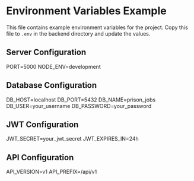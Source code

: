 # Environment Variables Example

This file contains example environment variables for the project. Copy this file to `.env` in the backend directory and update the values.

## Server Configuration
PORT=5000
NODE_ENV=development

## Database Configuration
DB_HOST=localhost
DB_PORT=5432
DB_NAME=prison_jobs
DB_USER=your_username
DB_PASSWORD=your_password

## JWT Configuration
JWT_SECRET=your_jwt_secret
JWT_EXPIRES_IN=24h

## API Configuration
API_VERSION=v1
API_PREFIX=/api/v1 